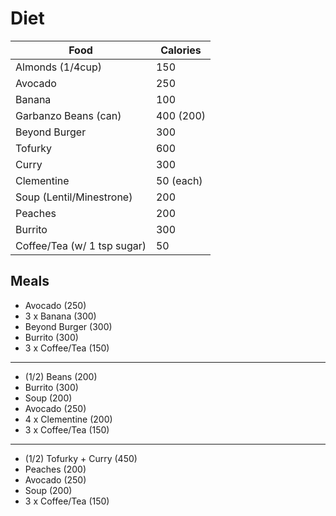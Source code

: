 Diet
===

| Food | Calories |
|------|----------|
| Almonds (1/4cup) | 150 |
| Avocado | 250 |
| Banana | 100 |
| Garbanzo Beans (can) | 400 (200) | 
| Beyond Burger | 300 |
| Tofurky | 600 |
| Curry | 300 |
| Clementine | 50 (each) |
| Soup (Lentil/Minestrone) | 200 |
| Peaches | 200 |
| Burrito | 300 |
| Coffee/Tea (w/ 1 tsp sugar) | 50 |


Meals
---

* Avocado (250)
* 3 x Banana (300)
* Beyond Burger (300)
* Burrito (300)
* 3 x Coffee/Tea (150)

---

* (1/2) Beans (200)
* Burrito (300)
* Soup (200)
* Avocado (250)
* 4 x Clementine (200)
* 3 x Coffee/Tea (150)

---

* (1/2) Tofurky + Curry (450)
* Peaches (200)
* Avocado (250)
* Soup (200)
* 3 x Coffee/Tea (150)



